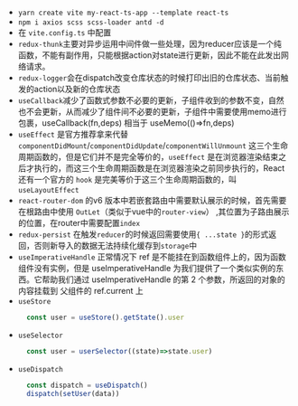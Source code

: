<!--
 * @Autor: flygg123
 * @Date: 2022-04-27 20:21:42
 * @LastEditTime: 2022-05-20 09:33:00
 * @LastEditors: Please set LastEditors
 * @Description: 
-->
- `yarn create vite my-react-ts-app --template react-ts`
- `npm i axios scss scss-loader antd -d `
- 在 `vite.config.ts` 中配置
- `redux-thunk`主要对异步运用中间件做一些处理，因为reducer应该是一个纯函数，不能有副作用，只能根据action对state进行更新，因此不能在此发出网络请求。
- `redux-logger`会在dispatch改变仓库状态的时候打印出旧的仓库状态、当前触发的action以及新的仓库状态
- `useCallback`减少了函数式参数不必要的更新，子组件收到的参数不变，自然也不会更新，从而减少了组件间不必要的更新，子组件中需要使用memo进行包裹，useCallback(fn,deps) 相当于 useMemo(()=>fn,deps)
- `useEffect` 是官方推荐拿来代替 `componentDidMount`/`componentDidUpdate`/`componentWillUnmount` 这三个生命周期函数的，但是它们并不是完全等价的，`useEffect` 是在浏览器渲染结束之后才执行的，而这三个生命周期函数是在浏览器渲染之前同步执行的，React 还有一个官方的 `hook` 是完美等价于这三个生命周期函数的，叫 `useLayoutEffect`
- `react-router-dom` 的v6 版本中若嵌套路由中需要默认展示的时候，首先需要在根路由中使用 `OutLet`（类似于vue中的`router-view`） ,其位置为子路由展示的位置，在router中需要配置`index`
- `redux-persist` 在触发`reducer`的时候返回需要使用`{ ...state }`的形式返回，否则新导入的数据无法持续化缓存到`storage`中
- `useImperativeHandle` 正常情况下 ref 是不能挂在到函数组件上的，因为函数组件没有实例，但是 useImperativeHandle 为我们提供了一个类似实例的东西。它帮助我们通过 useImperativeHandle 的第 2 个参数，所返回的对象的内容挂载到 父组件的 ref.current 上
- `useStore` 
  ```javascript
    const user = useStore().getState().user
  ```
- `useSelector` 
  ```javascript
    const user = userSelector((state)=>state.user)
  ```
- `useDispatch` 
  ```javascript
    const dispatch = useDispatch()
    dispatch(setUser(data))
  ```